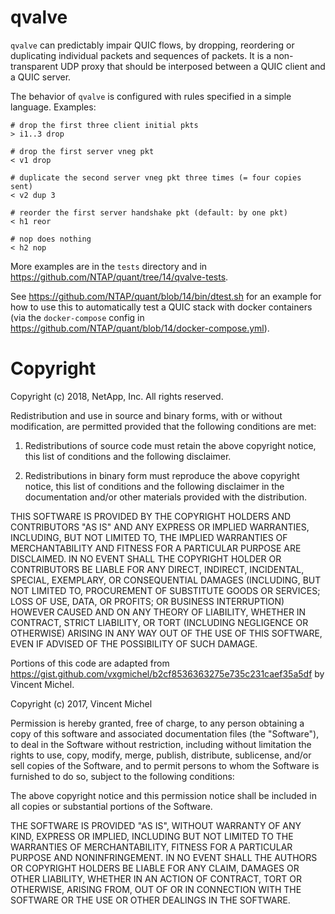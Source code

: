 # qvalve

`qvalve` can predictably impair QUIC flows, by dropping, reordering or
duplicating individual packets and sequences of packets. It is a non-transparent
UDP proxy that should be interposed between a QUIC client and a QUIC server.

The behavior of `qvalve` is configured with rules specified in a simple
language. Examples:

```
# drop the first three client initial pkts
> i1..3 drop

# drop the first server vneg pkt
< v1 drop

# duplicate the second server vneg pkt three times (= four copies sent)
< v2 dup 3

# reorder the first server handshake pkt (default: by one pkt)
< h1 reor

# nop does nothing
< h2 nop
```

More examples are in the `tests` directory and in https://github.com/NTAP/quant/tree/14/qvalve-tests.

See https://github.com/NTAP/quant/blob/14/bin/dtest.sh for an example for how to use this to automatically test a QUIC stack with docker containers (via the `docker-compose` config in https://github.com/NTAP/quant/blob/14/docker-compose.yml).


# Copyright

Copyright (c) 2018, NetApp, Inc.
All rights reserved.

Redistribution and use in source and binary forms, with or without
modification, are permitted provided that the following conditions are met:

1. Redistributions of source code must retain the above copyright notice,
   this list of conditions and the following disclaimer.

2. Redistributions in binary form must reproduce the above copyright notice,
   this list of conditions and the following disclaimer in the documentation
   and/or other materials provided with the distribution.

THIS SOFTWARE IS PROVIDED BY THE COPYRIGHT HOLDERS AND CONTRIBUTORS "AS IS"
AND ANY EXPRESS OR IMPLIED WARRANTIES, INCLUDING, BUT NOT LIMITED TO, THE
IMPLIED WARRANTIES OF MERCHANTABILITY AND FITNESS FOR A PARTICULAR PURPOSE
ARE DISCLAIMED. IN NO EVENT SHALL THE COPYRIGHT HOLDER OR CONTRIBUTORS BE
LIABLE FOR ANY DIRECT, INDIRECT, INCIDENTAL, SPECIAL, EXEMPLARY, OR
CONSEQUENTIAL DAMAGES (INCLUDING, BUT NOT LIMITED TO, PROCUREMENT OF
SUBSTITUTE GOODS OR SERVICES; LOSS OF USE, DATA, OR PROFITS; OR BUSINESS
INTERRUPTION) HOWEVER CAUSED AND ON ANY THEORY OF LIABILITY, WHETHER IN
CONTRACT, STRICT LIABILITY, OR TORT (INCLUDING NEGLIGENCE OR OTHERWISE)
ARISING IN ANY WAY OUT OF THE USE OF THIS SOFTWARE, EVEN IF ADVISED OF THE
POSSIBILITY OF SUCH DAMAGE.



Portions of this code are adapted from
https://gist.github.com/vxgmichel/b2cf8536363275e735c231caef35a5df by Vincent
Michel.

Copyright (c) 2017, Vincent Michel

Permission is hereby granted, free of charge, to any person obtaining a copy
of this software and associated documentation files (the "Software"), to deal
in the Software without restriction, including without limitation the rights
to use, copy, modify, merge, publish, distribute, sublicense, and/or sell
copies of the Software, and to permit persons to whom the Software is
furnished to do so, subject to the following conditions:

The above copyright notice and this permission notice shall be included in all
copies or substantial portions of the Software.

THE SOFTWARE IS PROVIDED "AS IS", WITHOUT WARRANTY OF ANY KIND, EXPRESS OR
IMPLIED, INCLUDING BUT NOT LIMITED TO THE WARRANTIES OF MERCHANTABILITY,
FITNESS FOR A PARTICULAR PURPOSE AND NONINFRINGEMENT. IN NO EVENT SHALL THE
AUTHORS OR COPYRIGHT HOLDERS BE LIABLE FOR ANY CLAIM, DAMAGES OR OTHER
LIABILITY, WHETHER IN AN ACTION OF CONTRACT, TORT OR OTHERWISE, ARISING FROM,
OUT OF OR IN CONNECTION WITH THE SOFTWARE OR THE USE OR OTHER DEALINGS IN THE
SOFTWARE.
